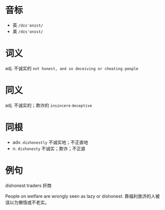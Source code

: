 # 音标

- 英 `/dɪsˈɒnɪst/`
- 美 `/dɪs'ɑnɪst/`

# 词义

adj. 不诚实的
`not honest, and so deceiving or cheating people`

# 同义

adj. 不诚实的；欺诈的
`insincere` `deceptive`

# 同根

- adv. `dishonestly` 不诚实地；不正直地
- n. `dishonesty` 不诚实；欺诈；不正直

# 例句

dishonest traders
奸商

People on welfare are wrongly seen as lazy or dishonest.
靠福利救济的人被误以为懒惰或不老实。


